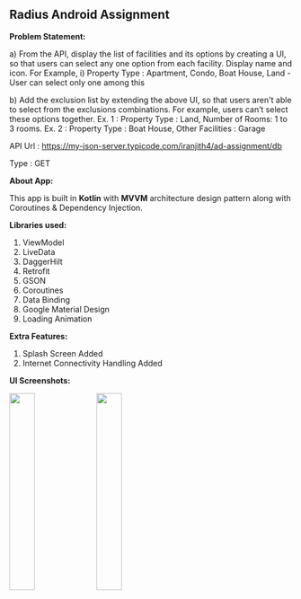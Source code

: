 <h2> Radius Android Assignment</h2>

<b>Problem Statement:</b>

a) From the API, display the list of facilities and its options by creating a UI, so that users
can select any one option from each facility. Display name and icon. For Example,
i) Property Type : Apartment, Condo, Boat House, Land - User can select only one
among this

b) Add the exclusion list by extending the above UI, so that users aren't able to select
from the exclusions combinations.
For example, users can’t select these options together.
Ex. 1 : Property Type : Land, Number of Rooms: 1 to 3 rooms.
Ex. 2 : Property Type : Boat House, Other Facilities : Garage

API Url : https://my-json-server.typicode.com/iranjith4/ad-assignment/db

Type : GET

<b>About App:</b>

This app is built in <b>Kotlin</b> with <b>MVVM</b> architecture design pattern along with Coroutines & Dependency Injection.

<b>Libraries used:</b>
1. ViewModel
2. LiveData
3. DaggerHilt
4. Retrofit
5. GSON
6. Coroutines
7. Data Binding
8. Google Material Design
9. Loading Animation

<b>Extra Features:</b>
1. Splash Screen Added
2. Internet Connectivity Handling Added
   
<b>UI Screenshots:</b>

<img src="https://github.com/coderehan/Radius_Android_Assignment/assets/75351694/d328ddda-c985-443f-8964-20fe881c03be.jpg" width=30% height=30%> <img src="https://github.com/coderehan/Radius_Android_Assignment/assets/75351694/718a2211-33a8-4655-9595-2ddc01ffc495.jpg" width=30% height=30%>


